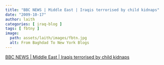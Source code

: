 ```yaml
---
title: "BBC NEWS | Middle East | Iraqis terrorised by child kidnaps"
date: "2009-10-17"
author: laith
categories: [ iraq-blog ]
tags: [ fbtny ]
image:
  path: assets/laith/images/fbtn.jpg
  alt: From Baghdad To New York Blogs
---
```


[BBC NEWS | Middle East | Iraqis terrorised by child kidnaps](https://news.bbc.co.uk/2/hi/middle_east/8311679.stm)

